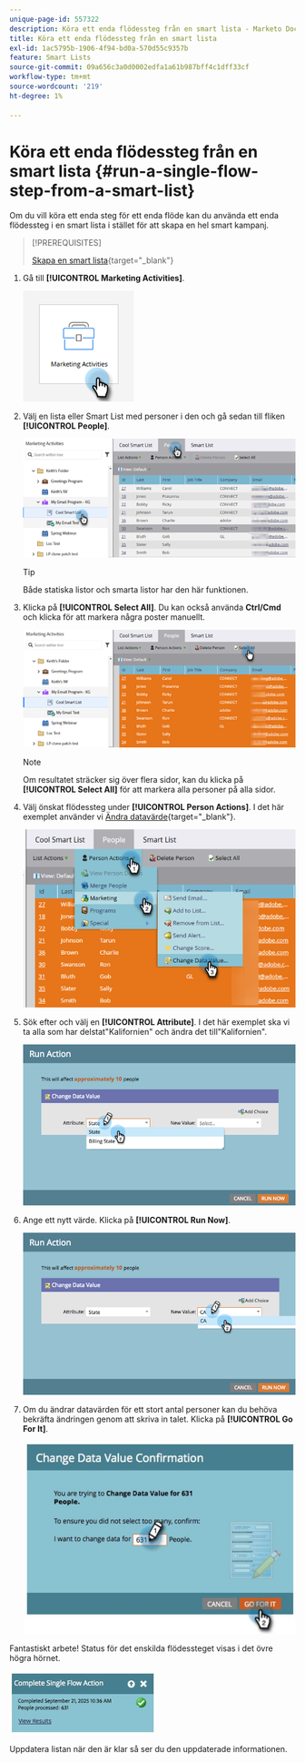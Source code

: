 ```yaml
---
unique-page-id: 557322
description: Köra ett enda flödessteg från en smart lista - Marketo Docs - produktdokumentation
title: Köra ett enda flödessteg från en smart lista
exl-id: 1ac5795b-1906-4f94-bd0a-570d55c9357b
feature: Smart Lists
source-git-commit: 09a656c3a0d0002edfa1a61b987bff4c1dff33cf
workflow-type: tm+mt
source-wordcount: '219'
ht-degree: 1%

---
```


# Köra ett enda flödessteg från en smart lista {#run-a-single-flow-step-from-a-smart-list}

Om du vill köra ett enda steg för ett enda flöde kan du använda ett enda flödessteg i en smart lista i stället för att skapa en hel smart kampanj.

>[!PREREQUISITES]
>
>[Skapa en smart lista](/help/marketo/product-docs/core-marketo-concepts/smart-lists-and-static-lists/creating-a-smart-list/create-a-smart-list.md){target="_blank"}

1. Gå till **[!UICONTROL Marketing Activities]**.

   ![](assets/run-a-single-flow-step-from-a-smart-list-1.png)

1. Välj en lista eller Smart List med personer i den och gå sedan till fliken **[!UICONTROL People]**.

   ![](assets/run-a-single-flow-step-from-a-smart-list-2.png)

   >[!TIP]
   >
   >Både statiska listor och smarta listor har den här funktionen.

1. Klicka på **[!UICONTROL Select All]**. Du kan också använda **Ctrl/Cmd** och klicka för att markera några poster manuellt.

   ![](assets/run-a-single-flow-step-from-a-smart-list-3.png)

   >[!NOTE]
   >
   >Om resultatet sträcker sig över flera sidor, kan du klicka på **[!UICONTROL Select All]** för att markera alla personer på alla sidor.

1. Välj önskat flödessteg under **[!UICONTROL Person Actions]**. I det här exemplet använder vi [Ändra datavärde](/help/marketo/product-docs/core-marketo-concepts/smart-campaigns/flow-actions/change-data-value.md){target="_blank"}.

   ![](assets/run-a-single-flow-step-from-a-smart-list-4.png)

1. Sök efter och välj en **[!UICONTROL Attribute]**. I det här exemplet ska vi ta alla som har delstat&quot;Kalifornien&quot; och ändra det till&quot;Kalifornien&quot;.

   ![](assets/run-a-single-flow-step-from-a-smart-list-5.png)

1. Ange ett nytt värde. Klicka på **[!UICONTROL Run Now]**.

   ![](assets/run-a-single-flow-step-from-a-smart-list-6.png)

1. Om du ändrar datavärden för ett stort antal personer kan du behöva bekräfta ändringen genom att skriva in talet. Klicka på **[!UICONTROL Go For It]**.

   ![](assets/run-a-single-flow-step-from-a-smart-list-7.png)

Fantastiskt arbete! Status för det enskilda flödessteget visas i det övre högra hörnet.

![](assets/run-a-single-flow-step-from-a-smart-list-8.png)

Uppdatera listan när den är klar så ser du den uppdaterade informationen.
